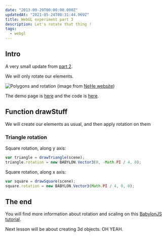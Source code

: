 ```yaml
---
date: "2013-09-29T00:00:00.000Z"
updatedAt: "2021-05-24T08:31:44.969Z"
title: WebGL experiment part 3
description: Let's rotate that thing !
tags:
  - webgl
---
```


## Intro

A very small update from [part 2](/en/webgl-experiment-part-2-adding-colour/).

We will only rotate our elements.

![Polygons and rotation](/contentful/13NtKTSTFmYKBT7e7S8d8I/063438d478931698e7f32747518a4339/lesson04.jpg)
(image from [NeHe website](http://nehe.gamedev.net/tutorial/lessons_01__05/22004/))

The demo page is [here](https://dev.ehret.me/webgl-experiments/experiment03.html) and the code is [here](https://github.com/SiegfriedEhret/webgl-experiments).

## Function drawStuff

We will create our elements as usual, and then apply rotation on them

### Triangle rotation

Square rotation, along y axis:

```javascript
var triangle = drawTriangle(scene);
triangle.rotation = new BABYLON.Vector3(0, -Math.PI / 4, 0);
```

Square rotation, along x axis:

```javascript
var square = drawSquare(scene);
square.rotation = new BABYLON.Vector3(Math.PI / 4, 0, 0);
```

## The end

You will find more information about rotation and scaling on this [BabylonJS tutorial](https://github.com/BabylonJS/Babylon.js/wiki/03-Rotation-&-Scaling).

Next lesson will be about creating 3d objects. OH YEAH.
